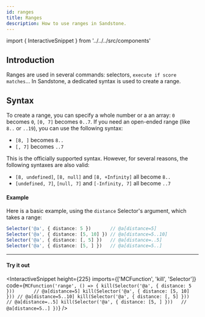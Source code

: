 ```yaml
---
id: ranges
title: Ranges
description: How to use ranges in Sandstone.
---
```


import { InteractiveSnippet } from '../../../src/components'

## Introduction

Ranges are used in several commands: selectors, `execute if score matches`... In Sandstone, a dedicated syntax is used to create a range.

## Syntax

To create a range, you can specify a whole number or a an array: `0` becomes `0`, `[0, 7]` becomes `0..7`. If you need an open-ended range (like `8..` or `..19`), you can use the following syntax: 

- `[8, ]` becomes `8..`
- `[, 7]` becomes `..7`

This is the officially supported syntax. However, for several reasons, the following syntaxes are also valid:
- `[8, undefined]`, `[8, null]` and `[8, +Infinity]` all become `8..`
- `[undefined, 7]`, `[null, 7]` and `[-Infinity, 7]` all become `..7`

#### Example

Here is a basic example, using the `distance` Selector's argument, which takes a range:
```ts
Selector('@a', { distance: 5 })       // @a[distance=5]
Selector('@a', { distance: [5, 10] }) // @a[distance=5..10]
Selector('@a', { distance: [, 5] })   // @a[distance=..5]
Selector('@a', { distance: [5, ] })   // @a[distance=5..]
```

---

#### Try it out

<InteractiveSnippet height={225} imports={['MCFunction', 'kill', 'Selector']} code={`
MCFunction('range', () => {
  kill(Selector('@a', { distance: 5 }))       // @a[distance=5]
  kill(Selector('@a', { distance: [5, 10] })) // @a[distance=5..10]
  kill(Selector('@a', { distance: [, 5] }))   // @a[distance=..5]
  kill(Selector('@a', { distance: [5, ] }))   // @a[distance=5..]
})
`} />
